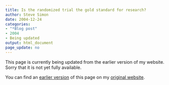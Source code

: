 ```yaml
---
title: Is the randomized trial the gold standard for research? 
author: Steve Simon
date: 2004-12-24
categories:
- "*Blog post"
- 2004
- Being updated
output: html_document
page_update: no
---
```


This page is currently being updated from the earlier version of my website. Sorry that it is not yet fully available.

<!---More--->

You can find an [earlier version](http://www.pmean.com/04/GoldStandard.html) of this page on my [original website](http://www.pmean.com/original_site.html).
